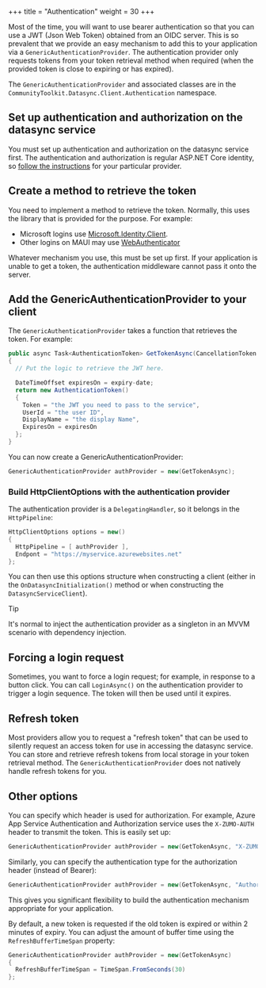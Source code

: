 +++
title = "Authentication"
weight = 30
+++

Most of the time, you will want to use bearer authentication so that you can use a JWT (Json Web Token) obtained from an OIDC server.  This is so prevalent that we provide an easy mechanism to add this to your application via a `GenericAuthenticationProvider`.  The authentication provider only requests tokens from your token retrieval method when required (when the provided token is close to expiring or has expired).

The `GenericAuthenticationProvider` and associated classes are in the `CommunityToolkit.Datasync.Client.Authentication` namespace.

## Set up authentication and authorization on the datasync service

You must set up authentication and authorization on the datasync service first.  The authentication and authorization is regular ASP.NET Core
identity, so [follow the instructions](https://learn.microsoft.com/aspnet/core/security/) for your particular provider.

## Create a method to retrieve the token

You need to implement a method to retrieve the token.  Normally, this uses the library that is provided for the purpose.  For example:

* Microsoft logins use [Microsoft.Identity.Client](https://www.nuget.org/packages/Microsoft.Identity.Client).
* Other logins on MAUI may use [WebAuthenticator](https://learn.microsoft.com/dotnet/maui/platform-integration/communication/authentication)

Whatever mechanism you use, this must be set up first. If your application is unable to get a token, the authentication middleware cannot pass it onto the server.

## Add the GenericAuthenticationProvider to your client

The `GenericAuthenticationProvider` takes a function that retrieves the token.  For example:

```csharp
public async Task<AuthenticationToken> GetTokenAsync(CancellationToken cancellationToken = default)
{
  // Put the logic to retrieve the JWT here.

  DateTimeOffset expiresOn = expiry-date;
  return new AuthenticationToken() 
  {
    Token = "the JWT you need to pass to the service",
    UserId = "the user ID",
    DisplayName = "the display Name",
    ExpiresOn = expiresOn
  };
}
```

You can now create a GenericAuthenticationProvider:

```csharp
GenericAuthenticationProvider authProvider = new(GetTokenAsync);
```

### Build HttpClientOptions with the authentication provider

The authentication provider is a `DelegatingHandler`, so it belongs in the `HttpPipeline`:

```csharp
HttpClientOptions options = new() 
{
  HttpPipeline = [ authProvider ],
  Endpont = "https://myservice.azurewebsites.net"
};
```

You can then use this options structure when constructing a client (either in the `OnDatasyncInitialization()` method or when constructing the `DatasyncServiceClient`).

> [!TIP]
> It's normal to inject the authentication provider as a singleton in an MVVM scenario with dependency injection.

## Forcing a login request

Sometimes, you want to force a login request; for example, in response to a button click.  You can call `LoginAsync()` on the authentication provider to trigger a login sequence.  The token will then be used until it expires.

## Refresh token

Most providers allow you to request a "refresh token" that can be used to silently request an access token for use in accessing the datasync service. You can store and retrieve refresh tokens from local storage in your token retrieval method.  The `GenericAuthenticationProvider` does not natively handle refresh tokens for you.

## Other options

You can specify which header is used for authorization.  For example, Azure App Service Authentication and Authorization service uses the `X-ZUMO-AUTH` header to transmit the token.  This is easily set up:

```csharp
GenericAuthenticationProvider authProvider = new(GetTokenAsync, "X-ZUMO-AUTH");
```

Similarly, you can specify the authentication type for the authorization header (instead of Bearer):

```csharp
GenericAuthenticationProvider authProvider = new(GetTokenAsync, "Authorization", "Basic");
```

This gives you significant flexibility to build the authentication mechanism appropriate for your application.

By default, a new token is requested if the old token is expired or within 2 minutes of expiry.  You can adjust the amount of buffer time using the `RefreshBufferTimeSpan` property:

```csharp
GenericAuthenticationProvider authProvider = new(GetTokenAsync)
{
  RefreshBufferTimeSpan = TimeSpan.FromSeconds(30)
};
```

